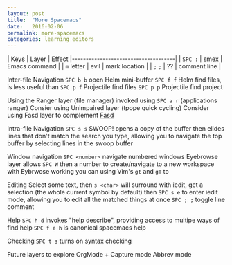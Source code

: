 ```yaml
---
layout: post
title:  "More Spacemacs"
date:   2016-02-06
permalink: more-spacemacs
categories: learning editors
---
```


| Keys       | Layer  | Effect
|-------------------------------------|
| `SPC :`    | smex   | Emacs command |
| `m` letter | evil   | mark location |
| `;` `;`    |  ??    | comment line  |


Inter-file Navigation 
`SPC b b` open Helm mini-buffer
`SPC f f` Helm find files, is less useful than
`SPC p f` Projectile find files 
`SPC p p` Projectile find project

Using the Ranger layer (file manager)
invoked using `SPC a r` (applications ranger)
Consier using Unimpaired layer (tpope quick cycling)
Consider using Fasd layer to complement [Fasd](https://github.com/clvv/fasd)

Intra-file Navigation
`SPC s s` SWOOP! opens a copy of the buffer then elides lines that don't match the search you type, allowing you to navigate the top buffer by selecting lines in the swoop buffer

Window navigation
`SPC <number>` navigate numbered windows
Eyebrowse layer allows `SPC W` then a number to create/navigate to a new workspace
with Eybrwose working you can using Vim's `gt` and `gT` to 

Editing
Select some text, then `s <char>` will surround with <char>
iedit, get a selection (the whole current symbol by default) then `SPC s e` to enter
iedit mode, allowing you to edit all the matched things at once
`SPC ; ;` toggle line comment

Help
`SPC h d` invokes "help describe", providing access to multipe ways of find help 
`SPC f e h` is canonical spacemacs help

Checking
`SPC t s` turns on syntax checking

Future layers to explore
OrgMode + Capture mode
Abbrev mode 

